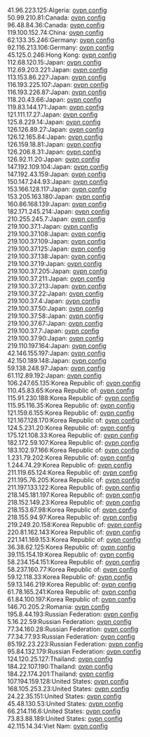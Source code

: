 41.96.223.125:Algeria: [ovpn config](vpn/41_96_223_125.ovpn)  
50.99.210.81:Canada: [ovpn config](vpn/50_99_210_81.ovpn)  
96.48.84.36:Canada: [ovpn config](vpn/96_48_84_36.ovpn)  
119.100.152.74:China: [ovpn config](vpn/119_100_152_74.ovpn)  
62.133.35.246:Germany: [ovpn config](vpn/62_133_35_246.ovpn)  
92.116.213.106:Germany: [ovpn config](vpn/92_116_213_106.ovpn)  
45.125.0.246:Hong Kong: [ovpn config](vpn/45_125_0_246.ovpn)  
112.68.120.15:Japan: [ovpn config](vpn/112_68_120_15.ovpn)  
112.69.203.221:Japan: [ovpn config](vpn/112_69_203_221.ovpn)  
113.153.86.227:Japan: [ovpn config](vpn/113_153_86_227.ovpn)  
116.193.225.107:Japan: [ovpn config](vpn/116_193_225_107.ovpn)  
116.193.226.87:Japan: [ovpn config](vpn/116_193_226_87.ovpn)  
118.20.43.66:Japan: [ovpn config](vpn/118_20_43_66.ovpn)  
119.83.144.171:Japan: [ovpn config](vpn/119_83_144_171.ovpn)  
121.111.17.27:Japan: [ovpn config](vpn/121_111_17_27.ovpn)  
125.8.229.14:Japan: [ovpn config](vpn/125_8_229_14.ovpn)  
126.126.89.27:Japan: [ovpn config](vpn/126_126_89_27.ovpn)  
126.12.165.84:Japan: [ovpn config](vpn/126_12_165_84.ovpn)  
126.159.18.81:Japan: [ovpn config](vpn/126_159_18_81.ovpn)  
126.206.8.31:Japan: [ovpn config](vpn/126_206_8_31.ovpn)  
126.92.11.20:Japan: [ovpn config](vpn/126_92_11_20.ovpn)  
147.192.109.104:Japan: [ovpn config](vpn/147_192_109_104.ovpn)  
147.192.43.159:Japan: [ovpn config](vpn/147_192_43_159.ovpn)  
150.147.244.93:Japan: [ovpn config](vpn/150_147_244_93.ovpn)  
153.166.128.117:Japan: [ovpn config](vpn/153_166_128_117.ovpn)  
153.205.163.180:Japan: [ovpn config](vpn/153_205_163_180.ovpn)  
160.86.168.139:Japan: [ovpn config](vpn/160_86_168_139.ovpn)  
182.171.245.214:Japan: [ovpn config](vpn/182_171_245_214.ovpn)  
210.255.245.7:Japan: [ovpn config](vpn/210_255_245_7.ovpn)  
219.100.37.1:Japan: [ovpn config](vpn/219_100_37_1.ovpn)  
219.100.37.108:Japan: [ovpn config](vpn/219_100_37_108.ovpn)  
219.100.37.109:Japan: [ovpn config](vpn/219_100_37_109.ovpn)  
219.100.37.125:Japan: [ovpn config](vpn/219_100_37_125.ovpn)  
219.100.37.138:Japan: [ovpn config](vpn/219_100_37_138.ovpn)  
219.100.37.19:Japan: [ovpn config](vpn/219_100_37_19.ovpn)  
219.100.37.205:Japan: [ovpn config](vpn/219_100_37_205.ovpn)  
219.100.37.211:Japan: [ovpn config](vpn/219_100_37_211.ovpn)  
219.100.37.213:Japan: [ovpn config](vpn/219_100_37_213.ovpn)  
219.100.37.22:Japan: [ovpn config](vpn/219_100_37_22.ovpn)  
219.100.37.4:Japan: [ovpn config](vpn/219_100_37_4.ovpn)  
219.100.37.50:Japan: [ovpn config](vpn/219_100_37_50.ovpn)  
219.100.37.58:Japan: [ovpn config](vpn/219_100_37_58.ovpn)  
219.100.37.67:Japan: [ovpn config](vpn/219_100_37_67.ovpn)  
219.100.37.7:Japan: [ovpn config](vpn/219_100_37_7.ovpn)  
219.100.37.90:Japan: [ovpn config](vpn/219_100_37_90.ovpn)  
219.110.197.164:Japan: [ovpn config](vpn/219_110_197_164.ovpn)  
42.146.155.197:Japan: [ovpn config](vpn/42_146_155_197.ovpn)  
42.150.189.148:Japan: [ovpn config](vpn/42_150_189_148.ovpn)  
59.138.248.97:Japan: [ovpn config](vpn/59_138_248_97.ovpn)  
61.112.89.192:Japan: [ovpn config](vpn/61_112_89_192.ovpn)  
106.247.65.135:Korea Republic of: [ovpn config](vpn/106_247_65_135.ovpn)  
110.45.83.65:Korea Republic of: [ovpn config](vpn/110_45_83_65.ovpn)  
115.91.230.188:Korea Republic of: [ovpn config](vpn/115_91_230_188.ovpn)  
115.95.116.35:Korea Republic of: [ovpn config](vpn/115_95_116_35.ovpn)  
121.159.6.155:Korea Republic of: [ovpn config](vpn/121_159_6_155.ovpn)  
121.167.128.170:Korea Republic of: [ovpn config](vpn/121_167_128_170.ovpn)  
124.5.231.20:Korea Republic of: [ovpn config](vpn/124_5_231_20.ovpn)  
175.121.108.33:Korea Republic of: [ovpn config](vpn/175_121_108_33.ovpn)  
182.172.59.107:Korea Republic of: [ovpn config](vpn/182_172_59_107.ovpn)  
183.102.97.166:Korea Republic of: [ovpn config](vpn/183_102_97_166.ovpn)  
1.231.79.202:Korea Republic of: [ovpn config](vpn/1_231_79_202.ovpn)  
1.244.74.29:Korea Republic of: [ovpn config](vpn/1_244_74_29.ovpn)  
211.119.65.124:Korea Republic of: [ovpn config](vpn/211_119_65_124.ovpn)  
211.195.76.205:Korea Republic of: [ovpn config](vpn/211_195_76_205.ovpn)  
211.197.133.122:Korea Republic of: [ovpn config](vpn/211_197_133_122.ovpn)  
218.145.181.197:Korea Republic of: [ovpn config](vpn/218_145_181_197.ovpn)  
218.152.149.23:Korea Republic of: [ovpn config](vpn/218_152_149_23.ovpn)  
218.153.67.98:Korea Republic of: [ovpn config](vpn/218_153_67_98.ovpn)  
218.155.94.97:Korea Republic of: [ovpn config](vpn/218_155_94_97.ovpn)  
219.249.20.158:Korea Republic of: [ovpn config](vpn/219_249_20_158.ovpn)  
220.81.162.143:Korea Republic of: [ovpn config](vpn/220_81_162_143.ovpn)  
221.141.169.153:Korea Republic of: [ovpn config](vpn/221_141_169_153.ovpn)  
36.38.62.125:Korea Republic of: [ovpn config](vpn/36_38_62_125.ovpn)  
39.115.154.19:Korea Republic of: [ovpn config](vpn/39_115_154_19.ovpn)  
58.234.154.151:Korea Republic of: [ovpn config](vpn/58_234_154_151.ovpn)  
58.237.160.77:Korea Republic of: [ovpn config](vpn/58_237_160_77.ovpn)  
59.12.118.33:Korea Republic of: [ovpn config](vpn/59_12_118_33.ovpn)  
59.13.146.219:Korea Republic of: [ovpn config](vpn/59_13_146_219.ovpn)  
61.78.165.241:Korea Republic of: [ovpn config](vpn/61_78_165_241.ovpn)  
61.84.100.197:Korea Republic of: [ovpn config](vpn/61_84_100_197.ovpn)  
146.70.205.2:Romania: [ovpn config](vpn/146_70_205_2.ovpn)  
195.8.44.193:Russian Federation: [ovpn config](vpn/195_8_44_193.ovpn)  
5.16.22.59:Russian Federation: [ovpn config](vpn/5_16_22_59.ovpn)  
77.34.160.28:Russian Federation: [ovpn config](vpn/77_34_160_28.ovpn)  
77.34.77.93:Russian Federation: [ovpn config](vpn/77_34_77_93.ovpn)  
85.192.23.223:Russian Federation: [ovpn config](vpn/85_192_23_223.ovpn)  
95.84.132.179:Russian Federation: [ovpn config](vpn/95_84_132_179.ovpn)  
124.120.25.127:Thailand: [ovpn config](vpn/124_120_25_127.ovpn)  
184.22.107.190:Thailand: [ovpn config](vpn/184_22_107_190.ovpn)  
184.22.174.201:Thailand: [ovpn config](vpn/184_22_174_201.ovpn)  
107.194.159.128:United States: [ovpn config](vpn/107_194_159_128.ovpn)  
168.105.253.23:United States: [ovpn config](vpn/168_105_253_23.ovpn)  
24.22.35.151:United States: [ovpn config](vpn/24_22_35_151.ovpn)  
45.48.130.53:United States: [ovpn config](vpn/45_48_130_53.ovpn)  
66.214.116.6:United States: [ovpn config](vpn/66_214_116_6.ovpn)  
73.83.88.189:United States: [ovpn config](vpn/73_83_88_189.ovpn)  
42.115.14.34:Viet Nam: [ovpn config](vpn/42_115_14_34.ovpn)  

